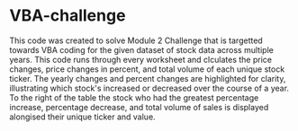# VBA-challenge

This code was created to solve Module 2 Challenge that is targetted towards VBA coding for the given dataset of stock data across multiple years.
This code runs through every worksheet and clculates the price changes, price changes in percent, and total volume of each unique stock ticker. 
The yearly changes and percent changes are highlighted for clarity, illustrating which stock's increased or decreased over the course of a year.
To the right of the table the stock who had the greatest percentage increase, percentage decrease, and total volume of sales is displayed alongised their unique ticker and value.
